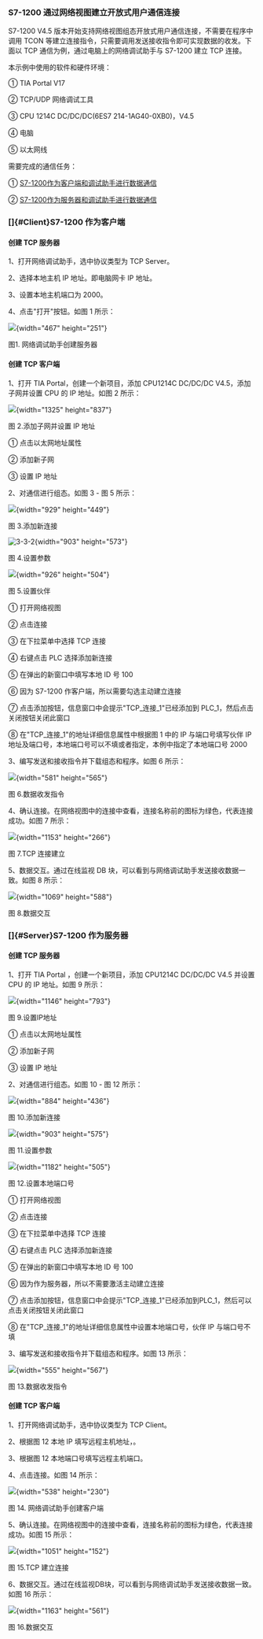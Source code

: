 ### S7-1200 通过网络视图建立开放式用户通信连接

S7-1200 V4.5
版本开始支持网络视图组态开放式用户通信连接，不需要在程序中调用 TCON
等建立连接指令，只需要调用发送接收指令即可实现数据的收发。下面以 TCP
通信为例，通过电脑上的网络调试助手与 S7-1200 建立 TCP 连接。

本示例中使用的软件和硬件环境：

① TIA Portal V17

② TCP/UDP 网络调试工具

③ CPU 1214C DC/DC/DC(6ES7 214-1AG40-0XB0)，V4.5

④ 电脑

⑤ 以太网线

需要完成的通信任务：

① [S7-1200作为客户端和调试助手进行数据通信](07-OUC_Config.html#Client)

② [S7-1200作为服务器和调试助手进行数据通信](07-OUC_Config.html#Server)

### []{#Client}S7-1200 作为客户端

#### 创建 TCP 服务器

1、打开网络调试助手，选中协议类型为 TCP Server。

2、选择本地主机 IP 地址。即电脑网卡 IP 地址。

3、设置本地主机端口为 2000。

4、点击"打开"按钮。如图 1 所示：

![](images/07-01.PNG){width="467" height="251"}

图1. 网络调试助手创建服务器

#### 创建 TCP 客户端

1、打开 TIA Portal，创建一个新项目，添加 CPU1214C DC/DC/DC
V4.5，添加子网并设置 CPU 的 IP 地址。如图 2 所示：

![](images/07-02.PNG){width="1325" height="837"}

图 2.添加子网并设置 IP 地址

① 点击以太网地址属性

② 添加新子网

③ 设置 IP 地址

2、对通信进行组态。如图 3 - 图 5 所示：

![](images/07-03.png){width="929" height="449"}

图 3.添加新连接

![3-3-2](images/07-04.png){width="903" height="573"}

图 4.设置参数

![](images/07-05.png){width="926" height="504"}

图 5.设置伙伴

① 打开网络视图

② 点击连接

③ 在下拉菜单中选择 TCP 连接

④ 右键点击 PLC 选择添加新连接

⑤ 在弹出的新窗口中填写本地 ID 号 100

⑥ 因为 S7-1200 作客户端，所以需要勾选主动建立连接

⑦ 点击添加按钮，信息窗口中会提示"TCP_连接_1"已经添加到
PLC_1，然后点击关闭按钮关闭此窗口

⑧ 在"TCP_连接_1"的地址详细信息属性中根据图 1 中的 IP 与端口号填写伙伴 IP
地址及端口号，本地端口号可以不填或者指定，本例中指定了本地端口号 2000

3、编写发送和接收指令并下载组态和程序。如图 6 所示：

![](images/07-06.PNG){width="581" height="565"}

图 6.数据收发指令

4、确认连接。在网络视图中的连接中查看，连接名称前的图标为绿色，代表连接成功。如图
7 所示：

![](images/07-07.png){width="1153" height="266"}

图 7.TCP 连接建立

5、数据交互。通过在线监视 DB
块，可以看到与网络调试助手发送接收数据一致。如图 8 所示：

![](images/07-08.PNG){width="1069" height="588"}

图 8.数据交互

### []{#Server}S7-1200 作为服务器

#### 创建 TCP 服务器

1、打开 TIA Portal ，创建一个新项目，添加 CPU1214C DC/DC/DC V4.5 并设置
CPU 的 IP 地址。如图 9 所示：

![](images/07-09.PNG){width="1146" height="793"}

图 9.设置IP地址

① 点击以太网地址属性

② 添加新子网

③ 设置 IP 地址

2、对通信进行组态。如图 10 - 图 12 所示：

![](images/07-10.png){width="884" height="436"}

图 10.添加新连接

![](images/07-11.png){width="903" height="575"}

图 11.设置参数

![](images/07-12.png){width="1182" height="505"}

图 12.设置本地端口号

① 打开网络视图

② 点击连接

③ 在下拉菜单中选择 TCP 连接

④ 右键点击 PLC 选择添加新连接

⑤ 在弹出的新窗口中填写本地 ID 号 100

⑥ 因为作为服务器，所以不需要激活主动建立连接

⑦
点击添加按钮，信息窗口中会提示"TCP_连接_1"已经添加到PLC_1，然后可以点击关闭按钮关闭此窗口

⑧ 在"TCP_连接_1"的地址详细信息属性中设置本地端口号，伙伴 IP 与端口号不填

3、编写发送和接收指令并下载组态和程序。如图 13 所示：

![](images/07-13.PNG){width="555" height="567"}

图 13.数据收发指令

#### 创建 TCP 客户端

1、打开网络调试助手，选中协议类型为 TCP Client。

2、根据图 12 本地 IP 填写远程主机地址，。

3、根据图 12 本地端口号填写远程主机端口。

4、点击连接。如图 14 所示：

![](images/07-14.PNG){width="538" height="230"}

图 14. 网络调试助手创建客户端

5、确认连接。在网络视图中的连接中查看，连接名称前的图标为绿色，代表连接成功。如图
15 所示：

![](images/07-15.PNG){width="1051" height="152"}

图 15.TCP 建立连接

6、数据交互。通过在线监视DB块，可以看到与网络调试助手发送接收数据一致。如图
16 所示：

![](images/07-16.PNG){width="1163" height="561"}

图 16.数据交互
